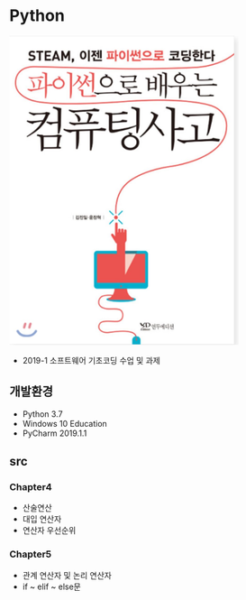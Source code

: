 # Python
![1](/assets/1.png)

-  2019-1 소프트웨어 기초코딩 수업 및 과제

## 개발환경
- Python 3.7
- Windows 10 Education
- PyCharm 2019.1.1

## src
### Chapter4
- 산술연산
- 대입 연산자
- 연산자 우선순위

### Chapter5
- 관계 연산자 및 논리 연산자
- if ~ elif ~ else문
